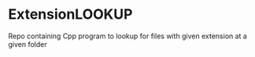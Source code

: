 # ExtensionLOOKUP
Repo containing Cpp program to lookup for files with given extension at a given folder
